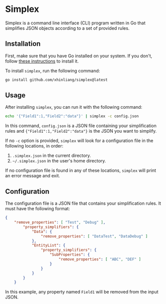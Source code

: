 # Simplex

Simplex is a command line interface (CLI) program written in Go that simplifies JSON objects according to a set of provided rules.

## Installation

First, make sure that you have Go installed on your system. If you don't, follow [these instructions](https://golang.org/doc/install) to install it.

To install `simplex`, run the following command:

```bash
go install github.com/xhinliang/simplex@latest
```

## Usage

After installing `simplex`, you can run it with the following command:

```bash
echo '{"Field1":1,"Field2":"data"}' | simplex -c config.json
```

In this command, `config.json` is a JSON file containing your simplification rules and `{"Field1":1,"Field2":"data"}` is the JSON you want to simplify.

If no `-c` option is provided, `simplex` will look for a configuration file in the following locations, in order:

1. `.simplex.json` in the current directory.
2. `~/.simplex.json` in the user's home directory.

If no configuration file is found in any of these locations, `simplex` will print an error message and exit.

## Configuration

The configuration file is a JSON file that contains your simplification rules. It must have the following format:

```json
{
	"remove_properties": [ "Test", "Debug" ],
		"property_simplifiers": {
			"Data": {
				"remove_properties": [ "DataTest", "DataDebug" ]
			},
			"EntityList": {
				"property_simplifiers": {
					"SubProperties": {
						"remove_properties": [ "ABC", "DEF" ]
					}
				}
			}
		}
	}
```

In this example, any property named `Field1` will be removed from the input JSON.
